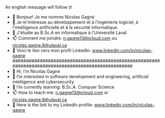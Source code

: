 An english message will follow 🤓
- 👋 Bonjour! Je me nomme Nicolas Gagné
- 👀 Je m'intéresse au développement et à l'ingénierie logiciel, à l'intelligence artificielle et à la sécurité informatique.
- 🌱 J'étudie au B.Sc.A en informatique à l'Université Laval
- 📫 Comment me joindre: n.gagne13@icloud.com ou nicolas.gagne.8@ulaval.ca
- 👔 Voici le lien vers mon profil LinkedIn: www.linkedin.com/in/nicolas-gagne
##################################################################################################
- 👋 Hi, I’m Nicolas Gagne
- 👀 I’m interested in software development and engineering, artificial intelligence and cybersecurity.
- 🌱 I’m currently learning: B.Sc.A. Compuer Science
- 📫 How to reach me: n.gagne13@icloud.com or nicolas.gagne.8@ulaval.ca
- 👔 Here is the link to my LinkedIn profile: www.linkedin.com/in/nicolas-gagne

